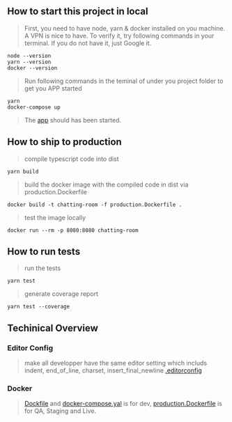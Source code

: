 ## How to start this project in local
> First, you need to have node, yarn & docker installed on you machine. A VPN is nice to have. To verify it, try following commands in your terminal. If you do not have it, just Google it.

    node --version
    yarn --version
    docker --version

> Run following commands in the teminal of under you project folder to get you APP started

    yarn
    docker-compose up

> The [app](http://localhost:8080/health) should has been started.

## How to ship to production
> compile typescript code into dist

    yarn build

> build the docker image with the compiled code in dist via production.Dockerfile
    
    docker build -t chatting-room -f production.Dockerfile .

> test the image locally

    docker run --rm -p 8080:8080 chatting-room   

## How to run tests

> run the tests

    yarn test

> generate coverage report

    yarn test --coverage

## Techinical Overview

### Editor Config

> make all developper have the same editor setting which includs indent, end_of_line, charset, insert_final_newline 
> [.editorconfig](https://github.com/orangeflame/chatting-room/blob/master/.editorconfig)

### Docker

> [Dockfile](https://github.com/orangeflame/chatting-room/blob/master/Dockerfile) and [docker-compose.yal](https://github.com/orangeflame/chatting-room/blob/master/docker-compose.yml) is for dev, [production.Dockerfile](https://github.com/orangeflame/chatting-room/blob/master/production.Dockerfile) is for QA, Staging and Live.

